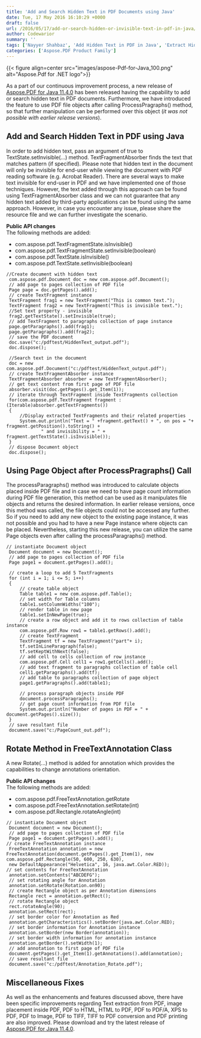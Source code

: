 ```yaml
---
title: 'Add and Search Hidden Text in PDF Documents using Java'
date: Tue, 17 May 2016 16:10:29 +0000
draft: false
url: /2016/05/17/add-or-search-hidden-or-invisible-text-in-pdf-in-java/
author: Codewarior
summary: ''
tags: ['Nayyer Shahbaz', 'Add Hidden Text in PDF in Java', 'Extract Hidden Text in PDF in Java']
categories: ['Aspose.PDF Product Family']
---
```




{{< figure align=center src="images/aspose-Pdf-for-Java_100.png" alt="Aspose.Pdf for .NET logo">}}


As a part of our continuous improvement process, a new release of [Aspose.PDF for Java 11.4.0][1] has been released having the capability to add or search hidden text in PDF documents. Furthermore, we have introduced the feature to use PDF file objects after calling ProcessPragraphs() method, so that further manipulation can be performed over this object (_it was not possible with earlier release versions_).

## Add and Search Hidden Text in PDF using Java

In order to add hidden text, pass an argument of true to TextState.setInvisible(...) method. TextFragmentAbsorber finds the text that matches pattern (if specified). Please note that hidden text in the document will only be invisible for end-user while viewing the document with PDF reading software (e.g. Acrobat Reader). There are several ways to make text invisible for end-user in PDF and we have implemented one of those techniques. However, the text added through this approach can be found using TextFragmentAbsorber class and we can not guarantee that any hidden text added by third-party applications can be found using the same approach. However, in case you encounter any issue, please share the resource file and we can further investigate the scenario.

**Public API changes**  
The following methods are added:

*   com.aspose.pdf.TextFragmentState.isInvisible()
*   com.aspose.pdf.TextFragmentState.setInvisible(boolean)
*   com.aspose.pdf.TextState.isInvisible()
*   com.aspose.pdf.TextState.setInvisible(boolean)

```
//Create document with hidden text
 com.aspose.pdf.Document doc = new com.aspose.pdf.Document();
 // add page to pages collection of PDF file
 Page page = doc.getPages().add();
 // create TextFragment instance
 TextFragment frag1 = new TextFragment("This is common text.");
 TextFragment frag2 = new TextFragment("This is invisible text.");
 //Set text property - invisible
 frag2.getTextState().setInvisible(true);
 // add TextFragment to paragraphs collection of page instance
 page.getParagraphs().add(frag1);
 page.getParagraphs().add(frag2);
 // save the PDF document
 doc.save("c:/pdftest/HiddenText_output.pdf");
 doc.dispose();

 //Search text in the document
 doc = new com.aspose.pdf.Document("c:/pdftest/HiddenText_output.pdf");
 // create TextFragmentAbsorber instance
 TextFragmentAbsorber absorber = new TextFragmentAbsorber();
 // get text content from first page of PDF file
 absorber.visit(doc.getPages().get_Item(1));
 // iterate through TextFragment inside TextFragments collection 
 for(com.aspose.pdf.TextFragment fragment : (Iterable)absorber.getTextFragments())
 {
     //Display extracted TextFragments and their related properties
     System.out.println("Text = " +fragment.getText() + ", on pos = "+ fragment.getPosition().toString() + 
    		 " and invisibility = " + fragment.getTextState().isInvisible());
 }
 // dispose Document object
 doc.dispose();
```

## Using Page Object after ProcessPragraphs() Call

The processParagraphs() method was introduced to calculate objects placed inside PDF file and in case we need to have page count information during PDF file generation, this method can be used as it manipulates file objects and returns the desired information. In earlier release versions, once this method was called, the file objects could not be accessed any further. So if you need to add any new object to the existing page instance, it was not possible and you had to have a new Page instance where objects can be placed. Nevertheless, starting this new release, you can utilize the same Page objects even after calling the processParagraphs() method.

```
// instantiate Document object
 Document document = new Document();
 // add page to pages collection of PDF file
 Page page1 = document.getPages().add();

 // create a loop to add 5 TextFragments
 for (int i = 1; i <= 5; i++)
 {
	 // create table object
	 Table table1 = new com.aspose.pdf.Table();
	 // set width for Table columns
	 table1.setColumnWidths("100");
	 // render table in new page
	 table1.setInNewPage(true);
	 // create a row object and add it to rows collection of table instance
	 com.aspose.pdf.Row row1 = table1.getRows().add();
	 // create TextFragment
	 TextFragment tf = new TextFragment("part"+ i);
	 tf.setInLineParagraph(false);
	 tf.setKeptWithNext(false);
	 // add cell to cells collection of row instance
	 com.aspose.pdf.Cell cell1 = row1.getCells().add();
	 // add text fragment to paragraphs collection of table cell
	 cell1.getParagraphs().add(tf);
	 // add table to paragraphs collection of page object
	 page1.getParagraphs().add(table1);

	 // process paragraph objects inside PDF
	 document.processParagraphs();
	 // get page count information from PDF file
	 System.out.println("Number of pages in PDF = " + document.getPages().size());
 }
 // save resultant file
 document.save("c:/PageCount_out.pdf");
```

## Rotate Method in FreeTextAnnotation Class

A new Rotate(...) method is added for annotation which provides the capabilities to change annotations orientation.

**Public API changes**  
The following methods are added:

*   com.aspose.pdf.FreeTextAnnotation.getRotate
*   com.aspose.pdf.FreeTextAnnotation.setRotate(int)
*   com.aspose.pdf.Rectangle.rotateAngle(int)

```
// instantiate Document object
 Document document = new Document();
 // add page to pages collection of PDF file
 Page page1 = document.getPages().add();
// create FreeTextAnnotation instance
 FreeTextAnnotation annotation = new FreeTextAnnotation(document.getPages().get_Item(1), new com.aspose.pdf.Rectangle(50, 600, 250, 630),
 new DefaultAppearance("Helvetica", 16, java.awt.Color.RED));
// set contents for FreeTextAnnotation
 annotation.setContents("ABCDEFG");
 // set rotating angle for Annotation
 annotation.setRotate(Rotation.on90);
 // create Rectangle object as per Annotation dimensions
 Rectangle rect = annotation.getRect();
 // rotate Rectangle object
 rect.rotateAngle(90);
 annotation.setRect(rect);
 // set border color for Annotation as Red
 annotation.getCharacteristics().setBorder(java.awt.Color.RED);
 // set border information for Annotation instance
 annotation.setBorder(new Border(annotation));
 // set border width information for annotation instance
 annotation.getBorder().setWidth(1);
 // add annotation to first page of PDF file
 document.getPages().get_Item(1).getAnnotations().add(annotation);
 // save resultant file
 document.save("c:/pdftest/Annotation_Rotate.pdf");
```

## Miscellaneous Fixes

As well as the enhancements and features discussed above, there have been specific improvements regarding Text extraction from PDF, image placement inside PDF, PDF to HTML, HTML to PDF, PDF to PDF/A, XPS to PDF, PDF to Image, PDF to TIFF, TIFF to PDF conversion and PDF printing are also improved. Please download and try the latest release of [Aspose.PDF for Java 11.4.0][2].




[1]: https://downloads.aspose.com/pdf/java
[2]: https://downloads.aspose.com/pdf/java




